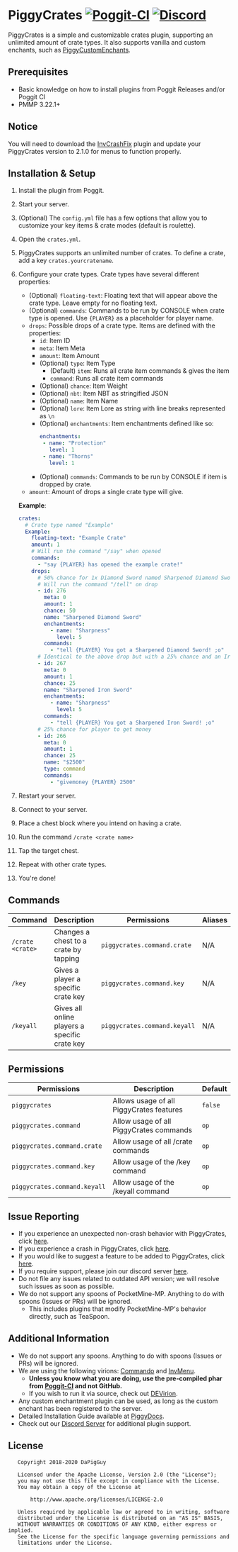 # PiggyCrates [![Poggit-CI](https://poggit.pmmp.io/shield.dl/PiggyCrates)](https://poggit.pmmp.io/p/PiggyCrates) [![Discord](https://img.shields.io/discord/330850307607363585?logo=discord)](https://discord.gg/qmnDsSD)

PiggyCrates is a simple and customizable crates plugin, supporting an unlimited amount of crate types. It also supports vanilla and custom enchants, such as [PiggyCustomEnchants](https://github.com/DaPigGuy/PiggyCustomEnchants/). 

## Prerequisites
* Basic knowledge on how to install plugins from Poggit Releases and/or Poggit CI
* PMMP 3.22.1+

## Notice
You will need to download the [InvCrashFix](https://poggit.pmmp.io/r/94956/InvCrashFix_dev-3.phar) plugin and update your PiggyCrates version to 2.1.0 for menus to function properly.

## Installation & Setup
1. Install the plugin from Poggit.
2. Start your server.
3. (Optional) The `config.yml` file has a few options that allow you to customize your key items & crate modes (default is roulette). 
4. Open the `crates.yml`.
5. PiggyCrates supports an unlimited number of crates. To define a crate, add a key `crates.yourcratename`.
6. Configure your crate types. Crate types have several different properties:
   * (Optional) `floating-text`: Floating text that will appear above the crate type. Leave empty for no floating text.
   * (Optional) `commands`: Commands to be run by CONSOLE when crate type is opened. Use `{PLAYER}` as a placeholder for player name.
   * `drops`: Possible drops of a crate type. Items are defined with the properties:
     * `id`: Item ID
     * `meta`: Item Meta
     * `amount`: Item Amount
     * (Optional) `type`: Item Type
       * (Default) `item`: Runs all crate item commands & gives the item
       * `command`: Runs all crate item commands
     * (Optional) `chance`: Item Weight
     * (Optional) `nbt`: Item NBT as stringified JSON
     * (Optional) `name`: Item Name
     * (Optional) `lore`: Item Lore as string with line breaks represented as `\n`
     * (Optional) `enchantments`: Item enchantments defined like so:
       ```yaml
       enchantments:
        - name: "Protection"
          level: 1
        - name: "Thorns"
          level: 1
       ```
     * (Optional) `commands`: Commands to be run by CONSOLE if item is dropped by crate.
   * `amount`: Amount of drops a single crate type will give.
   
   **Example**:
   ```yaml
   crates:
     # Crate type named "Example"
     Example:
       floating-text: "Example Crate"
       amount: 1
       # Will run the command "/say" when opened
       commands:
         - "say {PLAYER} has opened the example crate!"
       drops:
         # 50% chance for 1x Diamond Sword named Sharpened Diamond Sword w/ Sharpness 5 enchantment
         # Will run the command "/tell" on drop
         - id: 276
           meta: 0
           amount: 1
           chance: 50
           name: "Sharpened Diamond Sword"
           enchantments:
             - name: "Sharpness"
               level: 5
           commands:
             - "tell {PLAYER} You got a Sharpened Diamond Sword! ;o"
         # Identical to the above drop but with a 25% chance and an Iron Sword
         - id: 267
           meta: 0
           amount: 1
           chance: 25
           name: "Sharpened Iron Sword"
           enchantments:
             - name: "Sharpness"
               level: 5
           commands:
             - "tell {PLAYER} You got a Sharpened Iron Sword! ;o"
         # 25% chance for player to get money
         - id: 266
           meta: 0
           amount: 1
           chance: 25
           name: "$2500"
           type: command
           commands:
             - "givemoney {PLAYER} 2500"
    ```
7. Restart your server.
8. Connect to your server.
9. Place a chest block where you intend on having a crate.
9. Run the command `/crate <crate name>`
10. Tap the target chest.
11. Repeat with other crate types.
12. You're done!

## Commands
| Command | Description | Permissions | Aliases
| --- | --- | --- | --- |
| `/crate <crate>` | Changes a chest to a crate by tapping | `piggycrates.command.crate` | N/A |
| `/key` | Gives a player a specific crate key | `piggycrates.command.key` | N/A |
| `/keyall` | Gives all online players a specific crate key | `piggycrates.command.keyall` | N/A |

## Permissions
| Permissions | Description | Default |
| --- | --- | --- |
| `piggycrates` | Allows usage of all PiggyCrates features | `false` |
| `piggycrates.command` | Allow usage of all PiggyCrates commands | `op` |
| `piggycrates.command.crate` | Allow usage of all /crate commands | `op` |
| `piggycrates.command.key` | Allow usage of the /key command | `op` |
| `piggycrates.command.keyall` | Allow usage of the /keyall command | `op` |

## Issue Reporting
* If you experience an unexpected non-crash behavior with PiggyCrates, click [here](https://github.com/DaPigGuy/PiggyCrates/issues/new?assignees=DaPigGuy&labels=bug&template=bug_report.md&title=).
* If you experience a crash in PiggyCrates, click [here](https://github.com/DaPigGuy/PiggyCrates/issues/new?assignees=DaPigGuy&labels=bug&template=crash.md&title=).
* If you would like to suggest a feature to be added to PiggyCrates, click [here](https://github.com/DaPigGuy/PiggyCrates/issues/new?assignees=DaPigGuy&labels=suggestion&template=suggestion.md&title=).
* If you require support, please join our discord server [here](https://discord.gg/qmnDsSD).
* Do not file any issues related to outdated API version; we will resolve such issues as soon as possible.
* We do not support any spoons of PocketMine-MP. Anything to do with spoons (Issues or PRs) will be ignored.
  * This includes plugins that modify PocketMine-MP's behavior directly, such as TeaSpoon.

## Additional Information
* We do not support any spoons. Anything to do with spoons (Issues or PRs) will be ignored.
* We are using the following virions: [Commando](https://github.com/CortexPE/Commando) and [InvMenu](https://github.com/Muqsit/InvMenu).
    * **Unless you know what you are doing, use the pre-compiled phar from [Poggit-CI](https://poggit.pmmp.io/ci/DaPigGuy/PiggyCrates/~) and not GitHub.**
    * If you wish to run it via source, check out [DEVirion](https://github.com/poggit/devirion).
* Any custom enchantment plugin can be used, as long as the custom enchant has been registered to the server.
* Detailed Installation Guide available at [PiggyDocs](https://piggydocs.aericio.net/PiggyCrates.html).
* Check out our [Discord Server](https://discord.gg/qmnDsSD) for additional plugin support.

## License
```
   Copyright 2018-2020 DaPigGuy

   Licensed under the Apache License, Version 2.0 (the "License");
   you may not use this file except in compliance with the License.
   You may obtain a copy of the License at

       http://www.apache.org/licenses/LICENSE-2.0

   Unless required by applicable law or agreed to in writing, software
   distributed under the License is distributed on an "AS IS" BASIS,
   WITHOUT WARRANTIES OR CONDITIONS OF ANY KIND, either express or implied.
   See the License for the specific language governing permissions and
   limitations under the License.

```